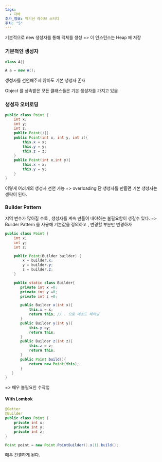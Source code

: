 ```yaml
---
tags:
  - 자바
추가_정보: 백기선 라이브 스터디
주차: "5"
---
```

기본적으로 new 생성자를 통해 객체를 생성
=> 이 인스턴스는 Heap 에 저장

### 기본적인 생성자

```java
class A{}

A a = new A();
```

생성자를 선언해주지 않아도 기본 생성자 존재

Object 를 상속받은 모든 클래스들은 기본 생성자를 가지고 있음

### 생성자 오버로딩

```java
public class Point {  
    int x;  
    int y;  
    int z;  
    public Point(){}  
    public Point(int x, int y, int z){  
        this.x = x;  
        this.y = y;  
        this.z = z;  
    }  
    public Point(int x,int y){  
        this.x = x;  
        this.y = y;  
    }  
}
```

이렇게 여러개의 생성자 선언 가능
=> overloading
단 생성자를 만들면 기본 생성자는 생략이 된다.

### Builder Pattern

지역 변수가 많아질 수록 , 생성자를 계속 만들어 내야하는 불필요함이 생길수 있다.
=> Builder Pattern 을 사용해 기본값을 정의하고 , 변경할 부분만 변경하자

```java
public class Point {
    int x;
    int y;
    int z;

    public Point(Builder builder) {
        x = builder.x;
        y = builder.y;
        z = builder.z;
    }

    public static class Builder{
       private int x =0;
       private int y =0;
       private int z =0;

       public Builder x(int x){
           this.x = x;
           return this; // . 으로 메소드 체이닝
       }
       public Builder y(int y){
           this.y =y;
           return this;
       }
       public Builder z(int z){
           this.z = z;
           return this;
       }
       public Point build(){
           return new Point(this);
       }
   }
}
```

=> 매우 불필요한 수작업

#### With Lombok

```java
@Getter  
@Builder  
public class Point {  
    private int x;  
    private int y;  
    private int z;  
}

Point point = new Point.PointBuilder().x(1).build();
```

매우 간결하게 된다.
